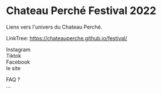 # Chateau Perché Festival 2022 

Liens vers l'univers du Chateau Perché.

LinkTree: https://chateauperche.github.io/festival/ 

Instagram <br>
Tiktok <br>
Facebook <br>
le site <br>

FAQ ? <br>
...
